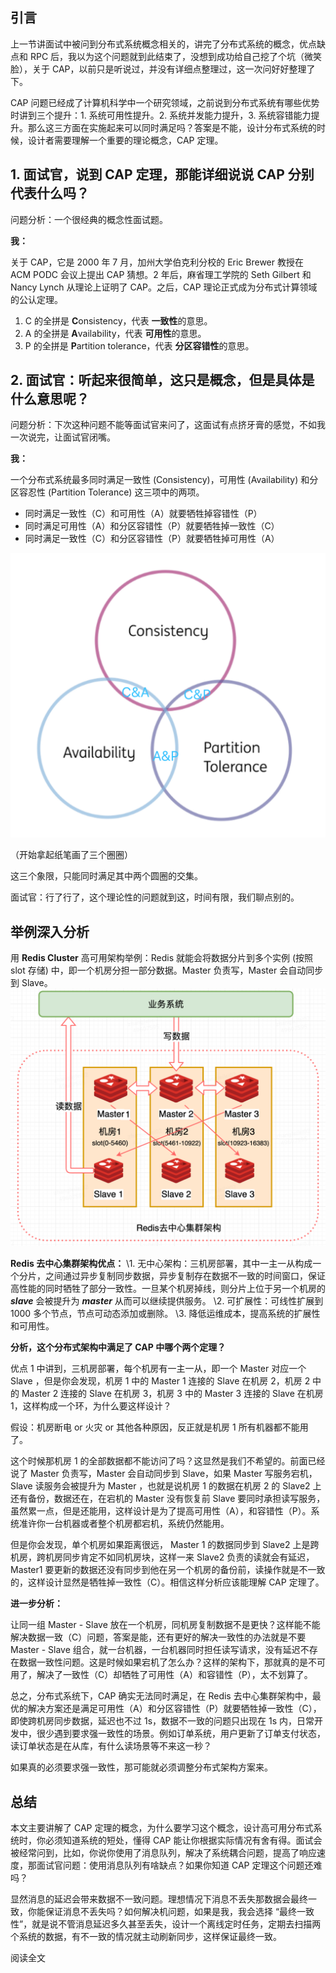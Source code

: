## 引言

上一节讲面试中被问到分布式系统概念相关的，讲完了分布式系统的概念，优点缺点和 RPC 后，我以为这个问题就到此结束了，没想到成功给自己挖了个坑（微笑脸），关于 CAP，以前只是听说过，并没有详细点整理过，这一次问好好整理了下。

CAP 问题已经成了计算机科学中一个研究领域，之前说到分布式系统有哪些优势时讲到三个提升：1. 系统可用性提升。2. 系统并发能力提升，3. 系统容错能力提升。那么这三方面在实施起来可以同时满足吗？答案是不能，设计分布式系统的时候，设计者需要理解一个重要的理论概念，CAP 定理。



##  

## 1. 面试官，说到 CAP 定理，那能详细说说 CAP 分别代表什么吗？

问题分析：一个很经典的概念性面试题。

**我：**

关于 CAP，它是 2000 年 7 月，加州大学伯克利分校的 Eric Brewer 教授在 ACM PODC 会议上提出 CAP 猜想。2 年后，麻省理工学院的 Seth Gilbert 和 Nancy Lynch 从理论上证明了 CAP。之后，CAP 理论正式成为分布式计算领域的公认定理。

1. C 的全拼是 **C**onsistency，代表 **一致性**的意思。
2. A 的全拼是 **A**vailability，代表 **可用性**的意思。
3. P 的全拼是 **P**artition tolerance，代表 **分区容错性**的意思。



##  

## 2. 面试官：听起来很简单，这只是概念，但是具体是什么意思呢？

问题分析：下次这种问题不能等面试官来问了，这面试有点挤牙膏的感觉，不如我一次说完，让面试官闭嘴。

**我：**

一个分布式系统最多同时满足一致性 (Consistency)，可用性 (Availability) 和分区容忍性 (Partition Tolerance) 这三项中的两项。

- 同时满足一致性（C）和可用性（A）就要牺牲掉容错性（P）
- 同时满足可用性（A）和分区容错性（P）就要牺牲掉一致性（C）
- 同时满足一致性（C）和分区容错性（P）就要牺牲掉可用性（A）

![图片描述](pic/aHR0cHM6Ly9pbWcubXVrZXdhbmcuY29tLzVlMTI5ODgxMDAwMWJkZGIxMTE2MTAwOC5wbmc)

（开始拿起纸笔画了三个圈圈）

这三个象限，只能同时满足其中两个圆圈的交集。

面试官：行了行了，这个理论性的问题就到这，时间有限，我们聊点别的。



##  

## 举例深入分析

用 **Redis Cluster** 高可用架构举例：Redis 就能会将数据分片到多个实例 (按照 slot 存储) 中，即一个机房分担一部分数据。Master 负责写，Master 会自动同步到 Slave。
![图片描述](pic/aHR0cHM6Ly9pbWcubXVrZXdhbmcuY29tLzVlMTMwMWFiMDAwMWY5ZWMxNDkwMTIyMC5wbmc)

**Redis 去中心集群架构优点：**
\1. 无中心架构：三机房部署，其中一主一从构成一个分片，之间通过异步复制同步数据，异步复制存在数据不一致的时间窗口，保证高性能的同时牺牲了部分一致性。一旦某个机房掉线，则分片上位于另一个机房的 ***slave*** 会被提升为 ***master*** 从而可以继续提供服务。
\2. 可扩展性：可线性扩展到 1000 多个节点，节点可动态添加或删除。
\3. 降低运维成本，提高系统的扩展性和可用性。

**分析，这个分布式架构中满足了 CAP 中哪个两个定理？**

优点 1 中讲到，三机房部署，每个机房有一主一从，即一个 Master 对应一个 Slave ，但是你会发现，机房 1 中的 Master 1 连接的 Slave 在机房 2，机房 2 中的 Master 2 连接的 Slave 在机房 3，机房 3 中的 Master 3 连接的 Slave 在机房 1，这样构成一个环，为什么要这样设计？

假设：机房断电 or 火灾 or 其他各种原因，反正就是机房 1 所有机器都不能用了。

这个时候那机房 1 的全部数据都不能访问了吗？这显然是我们不希望的。前面已经说了 Master 负责写，Master 会自动同步到 Slave，如果 Master 写服务宕机，Slave 读服务会被提升为 Master ，也就是说机房 1 的数据在机房 2 的 Slave2 上还有备份，数据还在，在宕机的 Master 没有恢复前 Slave 要同时承担读写服务，虽然累一点，但是还能用，这样设计是为了提高可用性（A），和容错性（P）。系统准许你一台机器或者整个机房都宕机，系统仍然能用。

但是你会发现，单个机房如果距离很远， Master 1 的数据同步到 Slave2 上是跨机房，跨机房同步肯定不如同机房块，这样一来 Slave2 负责的读就会有延迟，Master1 要更新的数据还没有同步到他在另一个机房的备份前，读操作就是不一致的，这样设计显然是牺牲掉一致性（C）。相信这样分析应该能理解 CAP 定理了。

**进一步分析：**

让同一组 Master - Slave 放在一个机房，同机房复制数据不是更快？这样能不能解决数据一致（C）问题，答案是能，还有更好的解决一致性的办法就是不要 Master - Slave 组合，就一台机器，一台机器同时担任读写请求，没有延迟不存在数据一致性问题。这是时候如果宕机了怎么办？这样的架构下，那就真的是不可用了，解决了一致性（C）却牺牲了可用性（A）和容错性（P），太不划算了。

总之，分布式系统下，CAP 确实无法同时满足，在 Redis 去中心集群架构中，最优的解决方案还是满足可用性（A）和分区容错性（P）就要牺牲掉一致性（C），即使跨机房同步数据，延迟也不过 1s，数据不一致的问题只出现在 1s 内，日常开发中，很少遇到要求强一致性的场景。例如订单系统，用户更新了订单支付状态，读订单状态是在从库，有什么读场景等不来这一秒？

如果真的必须要求强一致性，那可能就必须调整分布式架构方案来。



##  

## 总结

本文主要讲解了 CAP 定理的概念，为什么要学习这个概念，设计高可用分布式系统时，你必须知道系统的短处，懂得 CAP 能让你根据实际情况有舍有得。面试会被经常问到，比如，你说你使用了消息队列，解决了系统耦合问题，提高了响应速度，那面试官问题：使用消息队列有啥缺点？如果你知道 CAP 定理这个问题还难吗？

显然消息的延迟会带来数据不一致问题。理想情况下消息不丢失那数据会最终一致，你能保证消息不丢失吗？如何解决机问题，如果是我，我会选择 “最终一致性”，就是说不管消息延迟多久甚至丢失，设计一个离线定时任务，定期去扫描两个系统的数据，有不一致的情况就主动刷新同步，这样保证最终一致。

阅读全文